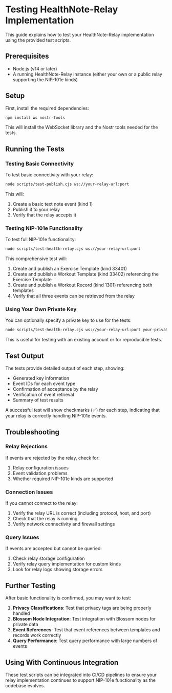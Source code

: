 # Testing HealthNote-Relay Implementation

This guide explains how to test your HealthNote-Relay implementation using the provided test scripts.

## Prerequisites

- Node.js (v14 or later)
- A running HealthNote-Relay instance (either your own or a public relay supporting the NIP-101e kinds)

## Setup

First, install the required dependencies:

```bash
npm install ws nostr-tools
```

This will install the WebSocket library and the Nostr tools needed for the tests.

## Running the Tests

### Testing Basic Connectivity

To test basic connectivity with your relay:

```bash
node scripts/test-publish.cjs ws://your-relay-url:port
```

This will:
1. Create a basic text note event (kind 1)
2. Publish it to your relay
3. Verify that the relay accepts it

### Testing NIP-101e Functionality

To test full NIP-101e functionality:

```bash
node scripts/test-health-relay.cjs ws://your-relay-url:port
```

This comprehensive test will:

1. Create and publish an Exercise Template (kind 33401)
2. Create and publish a Workout Template (kind 33402) referencing the Exercise Template
3. Create and publish a Workout Record (kind 1301) referencing both templates
4. Verify that all three events can be retrieved from the relay

### Using Your Own Private Key

You can optionally specify a private key to use for the tests:

```bash
node scripts/test-health-relay.cjs ws://your-relay-url:port your-private-key-hex
```

This is useful for testing with an existing account or for reproducible tests.

## Test Output

The tests provide detailed output of each step, showing:

- Generated key information
- Event IDs for each event type
- Confirmation of acceptance by the relay
- Verification of event retrieval
- Summary of test results

A successful test will show checkmarks (✅) for each step, indicating that your relay is correctly handling NIP-101e events.

## Troubleshooting

### Relay Rejections

If events are rejected by the relay, check for:

1. Relay configuration issues
2. Event validation problems
3. Whether required NIP-101e kinds are supported

### Connection Issues

If you cannot connect to the relay:

1. Verify the relay URL is correct (including protocol, host, and port)
2. Check that the relay is running
3. Verify network connectivity and firewall settings

### Query Issues

If events are accepted but cannot be queried:

1. Check relay storage configuration
2. Verify relay query implementation for custom kinds
3. Look for relay logs showing storage errors

## Further Testing

After basic functionality is confirmed, you may want to test:

1. **Privacy Classifications**: Test that privacy tags are being properly handled
2. **Blossom Node Integration**: Test integration with Blossom nodes for private data
3. **Event References**: Test that event references between templates and records work correctly
4. **Query Performance**: Test query performance with large numbers of events

## Using With Continuous Integration

These test scripts can be integrated into CI/CD pipelines to ensure your relay implementation continues to support NIP-101e functionality as the codebase evolves. 